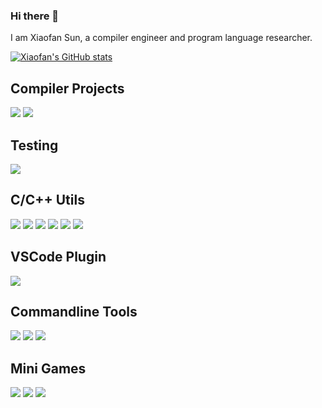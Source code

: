 ### Hi there 👋

<!--
**sunxfancy/sunxfancy** is a ✨ _special_ ✨ repository because its `README.md` (this file) appears on your GitHub profile.

Here are some ideas to get you started:

- 🔭 I’m currently working on ...
- 🌱 I’m currently learning ...
- 👯 I’m looking to collaborate on ...
- 🤔 I’m looking for help with ...
- 💬 Ask me about ...
- 📫 How to reach me: ...
- 😄 Pronouns: ...
- ⚡ Fun fact: ...
-->

I am Xiaofan Sun, a compiler engineer and program language researcher. 

[![Xiaofan's GitHub stats](https://github-readme-stats-sunxfancy.vercel.app/api?username=sunxfancy)](https://github.com/sunxfancy)


## Compiler Projects

[![](https://github-readme-stats-sunxfancy.vercel.app/api/pin/?username=elite-lang&repo=Elite)](https://github.com/elite-lang/Elite) [![](https://github-readme-stats-sunxfancy.vercel.app/api/pin/?username=elite-lang&repo=RedApple)](https://github.com/elite-lang/RedApple) 


## Testing
[![](https://github-readme-stats-sunxfancy.vercel.app/api/pin/?username=sunxfancy&repo=zeroerr)](https://github.com/sunxfancy/zeroerr) 

## C/C++ Utils

[![](https://github-readme-stats-sunxfancy.vercel.app/api/pin/?username=sunxfancy&repo=ExIconv)](https://github.com/sunxfancy/ExIconv) [![](https://github-readme-stats-sunxfancy.vercel.app/api/pin/?username=sunxfancy&repo=estring)](https://github.com/sunxfancy/estring)  [![](https://github-readme-stats-sunxfancy.vercel.app/api/pin/?username=sunxfancy&repo=DSViz)](https://github.com/sunxfancy/DSViz) [![](https://github-readme-stats-sunxfancy.vercel.app/api/pin/?username=sunxfancy&repo=VKBuilder)](https://github.com/sunxfancy/VKBuilder) [![](https://github-readme-stats-sunxfancy.vercel.app/api/pin/?username=sunxfancy&repo=SmartPtr)](https://github.com/sunxfancy/SmartPtr) [![](https://github-readme-stats-sunxfancy.vercel.app/api/pin/?username=sunxfancy&repo=Clist)](https://github.com/sunxfancy/Clist) 

## VSCode Plugin

[![](https://github-readme-stats-sunxfancy.vercel.app/api/pin/?username=sunxfancy&repo=vscode-llvm)](https://github.com/sunxfancy/vscode-llvm) 

## Commandline Tools

[![](https://github-readme-stats-sunxfancy.vercel.app/api/pin/?username=sunxfancy&repo=CodeFactory)](https://github.com/sunxfancy/CodeFactory) [![](https://github-readme-stats-sunxfancy.vercel.app/api/pin/?username=sunxfancy&repo=UMake)](https://github.com/sunxfancy/UMake) [![](https://github-readme-stats-sunxfancy.vercel.app/api/pin/?username=sunxfancy&repo=submit)](https://github.com/sunxfancy/submit) 



## Mini Games

[![](https://github-readme-stats-sunxfancy.vercel.app/api/pin/?username=danieltan1517&repo=orange-xiangqi)](https://github.com/danieltan1517/orange-xiangqi) [![](https://github-readme-stats-sunxfancy.vercel.app/api/pin/?username=sunxfancy&repo=Gtk2048)](https://github.com/sunxfancy/Gtk2048) [![](https://github-readme-stats-sunxfancy.vercel.app/api/pin/?username=sunxfancy&repo=GtkFir)](https://github.com/sunxfancy/GtkFir)  
 


